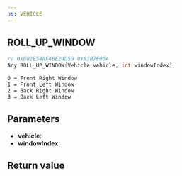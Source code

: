 ```yaml
---
ns: VEHICLE
---
```

## ROLL_UP_WINDOW

```c
// 0x602E548F46E24D59 0x83B7E06A
Any ROLL_UP_WINDOW(Vehicle vehicle, int windowIndex);
```

```
0 = Front Right Window  
1 = Front Left Window  
2 = Back Right Window  
3 = Back Left Window  
```

## Parameters
* **vehicle**: 
* **windowIndex**: 

## Return value
